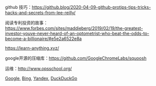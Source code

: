   
github 技巧：https://github.blog/2020-04-09-github-protips-tips-tricks-hacks-and-secrets-from-lee-reilly/
 
阅读专利投资的故事：https://www.forbes.com/sites/maddieberg/2019/02/19/the-greatest-investor-youve-never-heard-of-an-optometrist-who-beat-the-odds-to-become-a-billionaire/#e5e2a6522e8a  

https://learn-anything.xyz/  

google开源的压缩库：https://github.com/GoogleChromeLabs/squoosh    

运维：http://www.opsschool.org/    


[Google](https://www.google.com/), [Bing](https://www.bing.com/), [Yandex](https://www.yandex.com/), [DuckDuckGo](https://duckduckgo.com/)  
